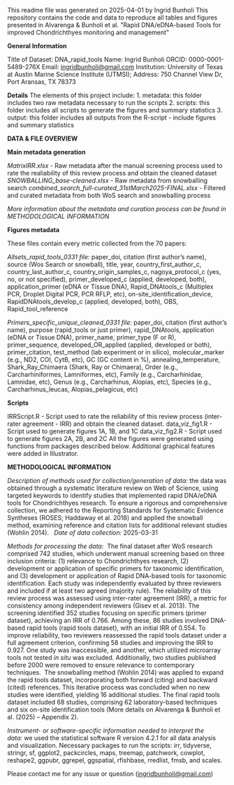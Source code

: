 This readme file was generated on 2025-04-01 by Ingrid Bunholi
This repository contains the code and data to reproduce all tables and figures presented in Alvarenga & Bunholi et al. "Rapid DNA/eDNA-based Tools for improved Chondrichthyes monitoring and management"

**General Information**

Title of Dataset: DNA_rapid_tools
Name: Ingrid Bunholi ORCID: 0000-0001-5489-276X Email: ingridbunholi@gmail.com
Institution: University of Texas at Austin Marine Science Institute (UTMSI); Address: 750 Channel View Dr, Port Aransas, TX 78373

**Details**
The elements of this project include:
	1.	metadata: this folder includes two raw metadata necessary to run the scripts
	2.	scripts: this folder includes all scripts to generate the figures and summary statistics
	3.	output: this folder includes all outputs from the R-script - include figures and summary statistics

**DATA & FILE OVERVIEW**

**Main metadata generation**

*MatrixIRR.xlsx* - Raw metadata after the manual screening process used to rate the realiability of this review process and obtain the cleaned dataset
*SNOWBALLING_base-cleaned.xlsx* - Raw metadata from snowballing search
*combined_search_full-curated_31stMarch2025-FINAL.xlsx* - Filtered and curated metadata from both WoS search and snowballing process

*More information about the metadata and curation process can be found in METHODOLOGICAL INFORMATION*

**Figures metadata**

These files contain every metric collected from the 70 papers: 

*Allsets_rapid_tools_0331 file:* paper_doi, citation (first author’s name), source (Wos Search or snowball), title, year, country_first_author_c, country_last_author_c, country_origin_samples_c, nagoya_protocol_c (yes, no, or not specified), primer_developed_c (applied, developed, both), application_primer (eDNA or Tissue DNA), Rapid_DNAtools_c (Multiplex PCR, Droplet Digital PCR, PCR RFLP, etc), on-site_identification_device, RapidDNAtools_develop_c (applied, developed, both), OBS, Rapid_tool_reference

*Primers_specific_unique_cleaned_0331 file:* paper_doi, citation (first author’s name), purpose (rapid_tools or just primer), rapid_DNAtools, application (eDNA or Tissue DNA), primer_name, primer_type (F or R), primer_sequence, developed_OR_applied (applied, developed or both), primer_citation, test_method (lab experiment or in silico), molecular_marker (e.g., ND2, COI, CytB, etc), GC (GC content in %), annealing_temperature, Shark_Ray_Chimaera (Shark, Ray or Chimaera), Order (e.g., Carcharhiniformes, Lamniformes, etc), Family (e.g., Carcharhinidae, Lamnidae, etc), Genus (e.g., Carcharhinus, Alopias, etc), Species (e.g., Carcharhinus_leucas, Alopias_pelagicus, etc)

**Scripts**

IRRScript.R - Script used to rate the reliability of this review process (inter-rater agreement - IRR) and obtain the cleaned dataset.
data_viz_fig1.R - Script used to generate figures 1A, 1B, and 1C
data_viz_fig2.R - Script used to generate figures 2A, 2B, and 2C
All the figures were generated using functions from packages described below. Additional graphical features were added in Illustrator.

**METHODOLOGICAL INFORMATION**

*Description of methods used for collection/generation of data:* the data was obtained through a systematic literature review on Web of Science, using targeted keywords to identify studies that implemented rapid DNA/eDNA tools for Chondrichthyes research. To ensure a rigorous and comprehensive collection, we adhered to the Reporting Standards for Systematic Evidence Syntheses (ROSES; Haddaway et al. 2018) and applied the snowball method, examining reference and citation lists for additional relevant studies (Wohlin 2014).
 
*Date of data collection:* 2025-03-31

*Methods for processing the data:*  The final dataset after WoS research comprised 742 studies, which underwent manual screening based on three inclusion criteria: (1) relevance to Chondrichthyes research, (2) development or application of specific primers for taxonomic identification, and (3) development or application of Rapid DNA-based tools for taxonomic identification. Each study was independently evaluated by three reviewers and included if at least two agreed (majority rule). The reliability of this review process was assessed using inter-rater agreement (IRR), a metric for consistency among independent reviewers (Gisev et al. 2013). The screening identified 352 studies focusing on specific primers (primer dataset), achieving an IRR of 0.766. Among these, 86 studies involved DNA-based rapid tools (rapid tools dataset), with an initial IRR of 0.554. To improve reliability, two reviewers reassessed the rapid tools dataset under a full agreement criterion, confirming 58 studies and improving the IRR to 0.927. One study was inaccessible, and another, which utilized microarray tools not tested *in situ* was excluded. Additionally, two studies published before 2000 were removed to ensure relevance to contemporary techniques.  The snowballing method (Wohlin 2014) was applied to expand the rapid tools dataset, incorporating both forward (citing) and backward (cited) references. This iterative process was concluded when no new studies were identified, yielding 16 additional studies. The final rapid tools dataset included 68 studies, comprising 62 laboratory-based techniques and six on-site identification tools (More details on Alvarenga & Bunholi et al. (2025) – Appendix 2).

*Instrument- or software-specific information needed to interpret the data:* we used the statistical software R version 4.2.1 for all data analysis and visualization. Necessary packages to run the scripts: irr, tidyverse, stringr, sf, ggplot2, packcircles, maps, treemap, patchwork, cowplot, reshape2, ggpubr, ggrepel, ggspatial, rfishbase, rredlist, fmsb, and scales.

Please contact me for any issue or question (ingridbunholi@gmail.com)

